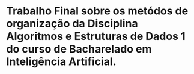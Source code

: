 # Trabalho Final sobre os metódos de organização da Disciplina Algoritmos e Estruturas de Dados 1 do curso de Bacharelado em Inteligência Artificial.

